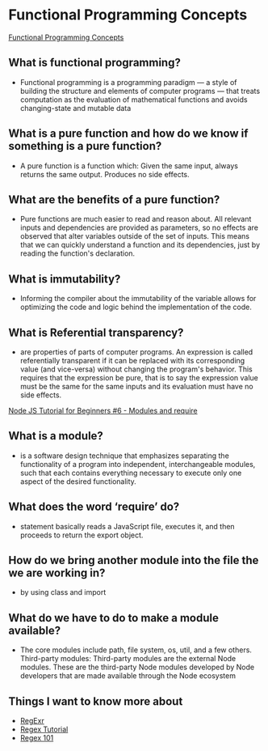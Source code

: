# Functional Programming Concepts
[Functional Programming Concepts](https://medium.com/the-renaissance-developer/concepts-of-functional-programming-in-javascript-6bc84220d2aa)

## What is functional programming?
- Functional programming is a programming paradigm — a style of building the structure and elements of computer programs — that treats computation as the evaluation of mathematical functions and avoids changing-state and mutable data
## What is a pure function and how do we know if something is a pure function?
- A pure function is a function which: Given the same input, always returns the same output. Produces no side effects.
## What are the benefits of a pure function?
- Pure functions are much easier to read and reason about. All relevant inputs and dependencies are provided as parameters, so no effects are observed that alter variables outside of the set of inputs. This means that we can quickly understand a function and its dependencies, just by reading the function's declaration.
## What is immutability?
- Informing the compiler about the immutability of the variable allows for optimizing the code and logic behind the implementation of the code.
## What is Referential transparency?
- are properties of parts of computer programs. An expression is called referentially transparent if it can be replaced with its corresponding value (and vice-versa) without changing the program's behavior. This requires that the expression be pure, that is to say the expression value must be the same for the same inputs and its evaluation must have no side effects.

[Node JS Tutorial for Beginners #6 - Modules and require](https://www.youtube.com/watch?v=xHLd36QoS4k)
## What is a module?
-  is a software design technique that emphasizes separating the functionality of a program into independent, interchangeable modules, such that each contains everything necessary to execute only one aspect of the desired functionality.
## What does the word ‘require’ do?
- statement basically reads a JavaScript file, executes it, and then proceeds to return the export object.
## How do we bring another module into the file the we are working in?
- by using class and import
## What do we have to do to make a module available?
- The core modules include path, file system, os, util, and a few others. Third-party modules: Third-party modules are the external Node modules. These are the third-party Node modules developed by Node developers that are made available through the Node ecosystem
## Things I want to know more about
- [RegExr](https://regexr.com/)
- [Regex Tutorial](https://medium.com/factory-mind/regex-tutorial-a-simple-cheatsheet-by-examples-649dc1c3f285)
- [Regex 101](https://regex101.com/)